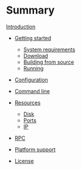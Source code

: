 # Summary

[Introduction](introduction.md)

<!-- TODO: add after reproducible builds - [Verifying](getting-started/verify.md) -->

- [Getting started](getting-started/intro.md)
    - [System requirements](getting-started/sys-req.md)
    - [Download](getting-started/download.md)
    - [Building from source](getting-started/source.md)
    - [Running](getting-started/run.md)

- [Configuration](config.md)

- [Command line](cli.md)

- [Resources](resources/intro.md)
    - [Disk](resources/disk.md)
    - [Ports](resources/ports.md)
    - [IP](resources/ip.md)

- [RPC](rpc.md)

- [Platform support](platform.md)
- [License](license.md)

<!-- TODO: - [Glossary](glossary/intro.md) or maybe a wiki? -->
